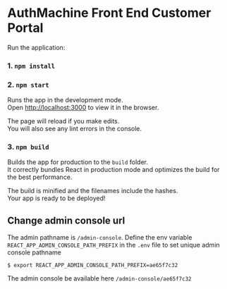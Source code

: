# AuthMachine Front End Customer Portal

Run the application:
### 1. `npm install`
### 2. `npm start`

Runs the app in the development mode.\
Open [http://localhost:3000](http://localhost:3000) to view it in the browser.

The page will reload if you make edits.\
You will also see any lint errors in the console.
### 3. `npm build`
Builds the app for production to the `build` folder.\
It correctly bundles React in production mode and optimizes the build for the best performance.
    
The build is minified and the filenames include the hashes.\
Your app is ready to be deployed!


## Change admin console url
The admin pathname is `/admin-console`. Define the env variable `REACT_APP_ADMIN_CONSOLE_PATH_PREFIX` in the `.env` file to set unique 
admin console pathname
```
$ export REACT_APP_ADMIN_CONSOLE_PATH_PREFIX=ae65f7c32
```
The admin console be available here `/admin-console/ae65f7c32`